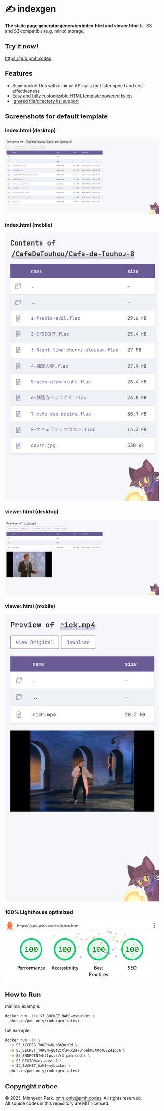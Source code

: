 # ✍️ indexgen
**The static page generator generates index.html and viewer.html** for S3 and S3 compatible (e.g. minio) storage.

## Try it now!
https://pub.pmh.codes

## Features
* Scan bucket files with minimal API calls for faster speed and cost-effectiveness
* [Easy and fully customizable HTML template powered by ejs](./templates/)
* [Ignored file/directory list support](./configs/ignore)

## Screenshots for default template
### index.html (desktop)
![index.html screenshot](./docs/index_screenshot.png)

### index.html (mobile)
![index.html mobile screenshot](./docs/index_screenshot_mobile.png)

### viewer.html (desktop)
![viewer.html screenshot](./docs/viewer_screenshot.png)

### viewer.html (mobile)
![viewer.html mobile screenshot](./docs/viewer_screenshot_mobile.png)

### 100% Lighthouse optimized
![lighthouse 100% score](.//docs/lighthouse.png)

## How to Run
minimal example:
```sh
docker run -ite S3_BUCKET_NAME=mybucket \
  ghcr.io/pmh-only/indexgen:latest
```

full example:
```sh
docker run -it \
  -e S3_ACCESS_TOKEN=kLn3QDurDd \
  -e S3_SECRET_TOKEN=gQf2iXlRRx2e7uh6ehMJtMc0QSZ41pJ6 \
  -e S3_ENDPOINT=https://s3.pmh.codes \
  -e S3_REGION=us-east-2 \
  -e S3_BUCKET_NAME=mybucket \
  ghcr.io/pmh-only/indexgen:latest
```

## Copyright notice
&copy; 2025. Minhyeok Park. <pmh_only@pmh.codes>. All rights reserved.\
All source codes in this repository are MIT licensed.
